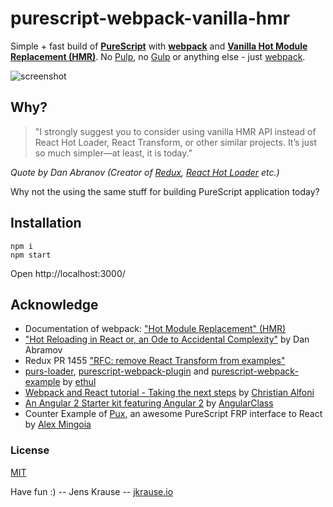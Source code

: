 # purescript-webpack-vanilla-hmr

Simple + fast build of **[PureScript](purescript.org)** with **[webpack](https://webpack.github.io)** and **[Vanilla Hot Module Replacement (HMR)](https://webpack.github.io/docs/hot-module-replacement.html)**. No [Pulp](https://github.com/bodil/pulp), no [Gulp](http://gulpjs.com/) or anything else - just [webpack](https://webpack.github.io/).

![screenshot](./ps_hmr.gif)

## Why?

> "I strongly suggest you to consider using vanilla HMR API instead of React Hot Loader, React Transform, or other similar projects. It’s just so much simpler—at least, it is today."

_Quote by Dan Abranov (Creator of [Redux](redux.js.org), [React Hot Loader](https://github.com/gaearon/react-hot-loader) etc.)_

Why not the using the same stuff for building PureScript application today?

## Installation

```
npm i
npm start
```
Open http://localhost:3000/

## Acknowledge

- Documentation of webpack: ["Hot Module Replacement" (HMR)](https://webpack.github.io/docs/hot-module-replacement.html)
- ["Hot Reloading in React or, an Ode to Accidental Complexity"](https://medium.com/@dan_abramov/hot-reloading-in-react-1140438583bf#.vnlkto5p1) by Dan Abramov
- Redux PR 1455 ["RFC: remove React Transform from examples"](https://github.com/reactjs/redux/pull/1455)
- [purs-loader](https://github.com/ethul/purs-loader),  [purescript-webpack-plugin](https://www.npmjs.com/package/purescript-webpack-plugin) and [purescript-webpack-example](https://github.com/ethul/purescript-webpack-example/blob/master/webpack.config.js) by [ethul](https://github.com/ethul)
- [Webpack and React tutorial - Taking the next steps](http://www.christianalfoni.com/articles/2015_10_01_Taking-the-next-step-with-react-and-webpack) by [Christian Alfoni](https://github.com/christianalfoni)
- [An Angular 2 Starter kit featuring Angular 2](https://github.com/AngularClass/angular2-webpack-starter) by [AngularClass](https://github.com/AngularClass)
- Counter Example of [Pux](https://github.com/alexmingoia/purescript-pux), an awesome PureScript FRP interface to React by [Alex Mingoia](https://github.com/alexmingoia)

### License
[MIT](./LICENSE)

Have fun :) -- Jens Krause -- [jkrause.io](http://jkrause.io)
